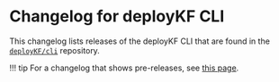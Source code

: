 # Changelog for deployKF CLI

This changelog lists releases of the deployKF CLI that are found in the [`deployKF/cli`](https://github.com/deployKF/cli/releases) repository.

!!! tip
    For a changelog that shows pre-releases, see [this page](../full-changelog-deploykf-cli).
